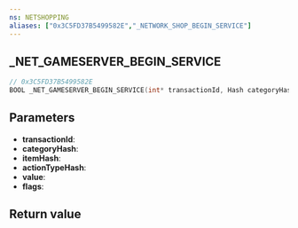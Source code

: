 ```yaml
---
ns: NETSHOPPING
aliases: ["0x3C5FD37B5499582E","_NETWORK_SHOP_BEGIN_SERVICE"]
---
```

## _NET_GAMESERVER_BEGIN_SERVICE

```c
// 0x3C5FD37B5499582E
BOOL _NET_GAMESERVER_BEGIN_SERVICE(int* transactionId, Hash categoryHash, Hash itemHash, cs_type(int) Hash actionTypeHash, int value, int flags);
```

## Parameters
* **transactionId**: 
* **categoryHash**: 
* **itemHash**: 
* **actionTypeHash**: 
* **value**: 
* **flags**: 

## Return value
